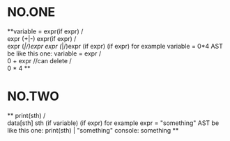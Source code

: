 # NO.ONE
**variable = expr(if expr)
            /    \
      expr (+|-) expr(if expr)
      /             \
expr (*|/)expr      expr (*|/)expr
(if expr)           (if expr)
for example variable = 0*4
AST be like this one:
variable = expr
         /    \
        0 + expr //can delete
           /   \
          0 *   4 **
          
# NO.TWO
**
print(sth)
    /    \
data[sth]   sth
(if variable) (if expr)
for example expr = "something"
AST be like this one:
print(sth)
       |
       "something"
console:
       something
**
